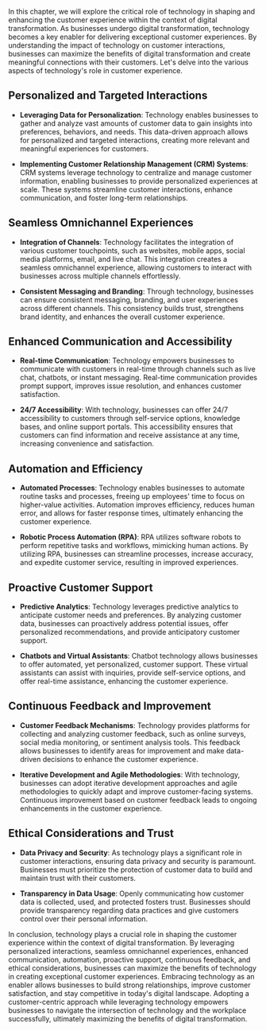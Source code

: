 
In this chapter, we will explore the critical role of technology in shaping and enhancing the customer experience within the context of digital transformation. As businesses undergo digital transformation, technology becomes a key enabler for delivering exceptional customer experiences. By understanding the impact of technology on customer interactions, businesses can maximize the benefits of digital transformation and create meaningful connections with their customers. Let's delve into the various aspects of technology's role in customer experience.

Personalized and Targeted Interactions
--------------------------------------

* **Leveraging Data for Personalization**: Technology enables businesses to gather and analyze vast amounts of customer data to gain insights into preferences, behaviors, and needs. This data-driven approach allows for personalized and targeted interactions, creating more relevant and meaningful experiences for customers.

* **Implementing Customer Relationship Management (CRM) Systems**: CRM systems leverage technology to centralize and manage customer information, enabling businesses to provide personalized experiences at scale. These systems streamline customer interactions, enhance communication, and foster long-term relationships.

Seamless Omnichannel Experiences
--------------------------------

* **Integration of Channels**: Technology facilitates the integration of various customer touchpoints, such as websites, mobile apps, social media platforms, email, and live chat. This integration creates a seamless omnichannel experience, allowing customers to interact with businesses across multiple channels effortlessly.

* **Consistent Messaging and Branding**: Through technology, businesses can ensure consistent messaging, branding, and user experiences across different channels. This consistency builds trust, strengthens brand identity, and enhances the overall customer experience.

Enhanced Communication and Accessibility
----------------------------------------

* **Real-time Communication**: Technology empowers businesses to communicate with customers in real-time through channels such as live chat, chatbots, or instant messaging. Real-time communication provides prompt support, improves issue resolution, and enhances customer satisfaction.

* **24/7 Accessibility**: With technology, businesses can offer 24/7 accessibility to customers through self-service options, knowledge bases, and online support portals. This accessibility ensures that customers can find information and receive assistance at any time, increasing convenience and satisfaction.

Automation and Efficiency
-------------------------

* **Automated Processes**: Technology enables businesses to automate routine tasks and processes, freeing up employees' time to focus on higher-value activities. Automation improves efficiency, reduces human error, and allows for faster response times, ultimately enhancing the customer experience.

* **Robotic Process Automation (RPA)**: RPA utilizes software robots to perform repetitive tasks and workflows, mimicking human actions. By utilizing RPA, businesses can streamline processes, increase accuracy, and expedite customer service, resulting in improved experiences.

Proactive Customer Support
--------------------------

* **Predictive Analytics**: Technology leverages predictive analytics to anticipate customer needs and preferences. By analyzing customer data, businesses can proactively address potential issues, offer personalized recommendations, and provide anticipatory customer support.

* **Chatbots and Virtual Assistants**: Chatbot technology allows businesses to offer automated, yet personalized, customer support. These virtual assistants can assist with inquiries, provide self-service options, and offer real-time assistance, enhancing the customer experience.

Continuous Feedback and Improvement
-----------------------------------

* **Customer Feedback Mechanisms**: Technology provides platforms for collecting and analyzing customer feedback, such as online surveys, social media monitoring, or sentiment analysis tools. This feedback allows businesses to identify areas for improvement and make data-driven decisions to enhance the customer experience.

* **Iterative Development and Agile Methodologies**: With technology, businesses can adopt iterative development approaches and agile methodologies to quickly adapt and improve customer-facing systems. Continuous improvement based on customer feedback leads to ongoing enhancements in the customer experience.

Ethical Considerations and Trust
--------------------------------

* **Data Privacy and Security**: As technology plays a significant role in customer interactions, ensuring data privacy and security is paramount. Businesses must prioritize the protection of customer data to build and maintain trust with their customers.

* **Transparency in Data Usage**: Openly communicating how customer data is collected, used, and protected fosters trust. Businesses should provide transparency regarding data practices and give customers control over their personal information.

In conclusion, technology plays a crucial role in shaping the customer experience within the context of digital transformation. By leveraging personalized interactions, seamless omnichannel experiences, enhanced communication, automation, proactive support, continuous feedback, and ethical considerations, businesses can maximize the benefits of technology in creating exceptional customer experiences. Embracing technology as an enabler allows businesses to build strong relationships, improve customer satisfaction, and stay competitive in today's digital landscape. Adopting a customer-centric approach while leveraging technology empowers businesses to navigate the intersection of technology and the workplace successfully, ultimately maximizing the benefits of digital transformation.
